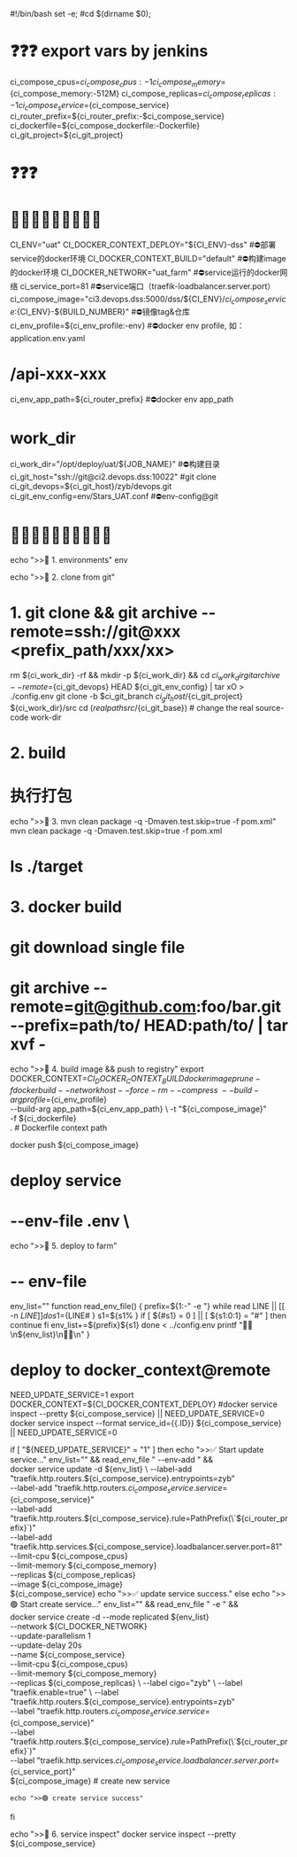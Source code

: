 #!/bin/bash 
set -e;
#cd $(dirname $0);

# ❓❓❓ export vars by jenkins
ci_compose_cpus=${ci_compose_cpus:-1}
ci_compose_memory=${ci_compose_memory:-512M}
ci_compose_replicas=${ci_compose_replicas:-1}
ci_compose_service=${ci_compose_service}
ci_router_prefix=${ci_router_prefix:-$ci_compose_service}
ci_dockerfile=${ci_compose_dockerfile:-Dockerfile}
ci_git_project=${ci_git_project}
# ❓❓❓
# 🔻🔻🔻🔻🔻🔻🔻🔻🔻
CI_ENV="uat"
CI_DOCKER_CONTEXT_DEPLOY="${CI_ENV}-dss" #⛔部署service的docker环境
CI_DOCKER_CONTEXT_BUILD="default" #⛔构建image的docker环境
CI_DOCKER_NETWORK="uat_farm" #⛔service运行的docker网络
ci_service_port=81 #⛔service端口（traefik-loadbalancer.server.port）
ci_compose_image="ci3.devops.dss:5000/dss/${CI_ENV}/${ci_compose_service}:${CI_ENV}-${BUILD_NUMBER}" #⛔镜像tag&仓库
ci_env_profile=${ci_env_profile:-env}   #⛔docker env profile, 如：application.env.yaml
# /api-xxx-xxx
ci_env_app_path=${ci_router_prefix} #⛔docker env app_path
# work_dir
ci_work_dir="/opt/deploy/uat/${JOB_NAME}" #⛔构建目录
ci_git_host="ssh://git@ci2.devops.dss:10022" #git clone
ci_git_devops=${ci_git_host}/zyb/devops.git
ci_git_env_config=env/Stars_UAT.conf #⛔env-config@git
# 🔺🔺🔺🔺🔺🔺🔺🔺🔺🔺

echo ">>📌 1. environments"
env

echo ">>📌 2. clone from git"
# 1. git clone && git archive <branch> --remote=ssh://git@xxx <prefix_path/xxx/xx> 
rm ${ci_work_dir} -rf && mkdir -p ${ci_work_dir} && cd ${ci_work_dir}
git archive --remote=${ci_git_devops} HEAD ${ci_git_env_config} | tar xO > ./config.env
git clone -b $ci_git_branch ${ci_git_host}/${ci_git_project} ${ci_work_dir}/src
cd $(realpath src/${ci_git_base}) # change the real source-code work-dir

# 2. build
# 执行打包
echo ">>📌 3. mvn clean package -q -Dmaven.test.skip=true -f pom.xml"
mvn clean package -q -Dmaven.test.skip=true -f pom.xml
# ls ./target

# 3. docker build
# git download single file
# git archive --remote=git@github.com:foo/bar.git --prefix=path/to/ HEAD:path/to/ |  tar xvf -
echo ">>📌 4. build image && push to registry"
export DOCKER_CONTEXT=${CI_DOCKER_CONTEXT_BUILD}
docker image prune -f
docker build --network host --force-rm --compress \
    --build-arg profile=${ci_env_profile} \
    --build-arg app_path=${ci_env_app_path} \
    -t "${ci_compose_image}" \
    -f ${ci_dockerfile} \
    . # Dockerfile context path

docker push ${ci_compose_image}

# deploy service
# --env-file .env \
echo ">>📌 5. deploy to farm"
# -- env-file
env_list=""
function read_env_file() {
    prefix=${1:-" -e "}
    while read LINE || [[ -n ${LINE} ]]
    do 
        s1=${LINE# }
        s1=${s1% }
        if [ ${#s1} = 0 ] || [ ${s1:0:1} = "#" ]
        then
            continue
        fi
        env_list+=${prefix}${s1}
    done < ../config.env
    printf "🔑🔑\n${env_list}\n🔑🔑\n"
}

# deploy to docker_context@remote
NEED_UPDATE_SERVICE=1
export DOCKER_CONTEXT=${CI_DOCKER_CONTEXT_DEPLOY}
#docker service inspect --pretty ${ci_compose_service} || NEED_UPDATE_SERVICE=0
docker service inspect --format service_id={{.ID}} ${ci_compose_service} || NEED_UPDATE_SERVICE=0

if [ "${NEED_UPDATE_SERVICE}" = "1" ] 
then
    echo ">>✅ Start update service..."
    env_list="" && read_env_file " --env-add " && \
    docker service update -d ${env_list} \
        --label-add "traefik.http.routers.${ci_compose_service}.entrypoints=zyb" \
        --label-add "traefik.http.routers.${ci_compose_service}.service=${ci_compose_service}" \
        --label-add "traefik.http.routers.${ci_compose_service}.rule=PathPrefix(\`${ci_router_prefix}\`)" \
        --label-add "traefik.http.services.${ci_compose_service}.loadbalancer.server.port=81" \
        --limit-cpu ${ci_compose_cpus} \
        --limit-memory ${ci_compose_memory} \
        --replicas ${ci_compose_replicas} \
        --image ${ci_compose_image} \
        ${ci_compose_service}
    echo ">>✅ update service success."
else
    echo ">>🟢 Start create service..."
    env_list="" && read_env_file " -e " && \
    docker service create -d --mode replicated ${env_list} \
        --network ${CI_DOCKER_NETWORK} \
        --update-parallelism 1 \
        --update-delay 20s \
        --name ${ci_compose_service} \
        --limit-cpu ${ci_compose_cpus} \
        --limit-memory ${ci_compose_memory} \
        --replicas ${ci_compose_replicas} \
        --label cigo="zyb" \
        --label "traefik.enable=true" \
        --label "traefik.http.routers.${ci_compose_service}.entrypoints=zyb" \
        --label "traefik.http.routers.${ci_compose_service}.service=${ci_compose_service}" \
        --label "traefik.http.routers.${ci_compose_service}.rule=PathPrefix(\`${ci_router_prefix}\`)" \
        --label "traefik.http.services.${ci_compose_service}.loadbalancer.server.port=${ci_service_port}" \
        ${ci_compose_image} # create new service

    echo ">>🟢 create service success"
fi

echo ">>📌 6. service inspect"
docker service inspect --pretty ${ci_compose_service}
